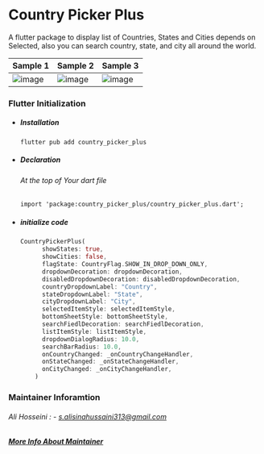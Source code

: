 # Country Picker Plus

A flutter package to display list of Countries, States and Cities depends on Selected, also you can search country, state, and city all around the world.

 
|Sample 1|Sample 2|Sample 3|
|--|--|--|
|![image](https://github.com/real-ali/country_picker_plus/blob/main/assets/images/1.png)|![image](https://github.com/real-ali/country_picker_plus/blob/main/assets/images/2.png)|![image](https://github.com/real-ali/country_picker_plus/blob/main/assets/images/3.png)
 


### Flutter Initialization

- ##### Installation
  ```
  flutter pub add country_picker_plus
  ```
- ##### Declaration
  ###### At the top of Your dart file
  ```
  import 'package:country_picker_plus/country_picker_plus.dart';
  ```
- ##### initialize code 
  ```dart
  CountryPickerPlus(
        showStates: true,
        showCities: false,
        flagState: CountryFlag.SHOW_IN_DROP_DOWN_ONLY,
        dropdownDecoration: dropdownDecoration,
        disabledDropdownDecoration: disabledDropdownDecoration,
        countryDropdownLabel: "Country",
        stateDropdownLabel: "State",
        cityDropdownLabel: "City",
        selectedItemStyle: selectedItemStyle,
        bottomSheetStyle: bottomSheetStyle,
        searchFiedlDecoration: searchFiedlDecoration,
        listItemStyle: listItemStyle,
        dropdownDialogRadius: 10.0,
        searchBarRadius: 10.0,
        onCountryChanged: _onCountryChangeHandler,
        onStateChanged: _onStateChangeHandler,
        onCityChanged: _onCityChangeHandler,
      )
  ```


### Maintainer Inforamtion
###### Ali Hosseini : - s.alisinahussaini313@gmail.com
##### [More Info About Maintainer](https://real-ali.github.io)
